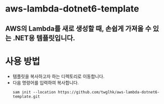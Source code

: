 # aws-lambda-dotnet6-template
AWS의 Lambda를 새로 생성할 때, 손쉽게 가져올 수 있는 .NET용 템플릿입니다.
---

# 사용 방법
- 템플릿을 복사하고자 하는 디렉토리로 이동합니다.
- 다음 명령어를 입력하여 복사합니다.
  ```
  sam init --location https://github.com/twglhk/aws-lambda-dotnet6-template.git
  ```
